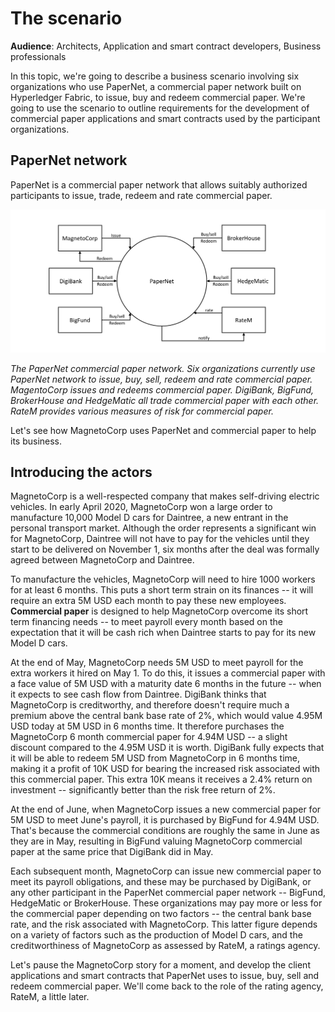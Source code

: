 # The scenario

**Audience**: Architects, Application and smart contract developers, Business
professionals

In this topic, we're going to describe a business scenario involving six
organizations who use PaperNet, a commercial paper network built on Hyperledger
Fabric, to issue, buy and redeem commercial paper. We're going to use the
scenario to outline requirements for the development of commercial paper
applications and smart contracts used by the participant organizations.

## PaperNet network

PaperNet is a commercial paper network that allows suitably authorized
participants to issue, trade, redeem and rate commercial paper.

![develop.systemscontext](./develop.diagram.1.png)

*The PaperNet commercial paper network. Six organizations currently use PaperNet
network to issue, buy, sell, redeem and rate commercial paper. MagentoCorp
issues and redeems commercial paper.  DigiBank, BigFund, BrokerHouse and
HedgeMatic all trade commercial paper with each other. RateM provides various
measures of risk for commercial paper.*

Let's see how MagnetoCorp uses PaperNet and commercial paper to help its
business.

## Introducing the actors

MagnetoCorp is a well-respected company that makes self-driving electric
vehicles. In early April 2020, MagnetoCorp won a large order to manufacture
10,000 Model D cars for Daintree, a new entrant in the personal transport
market. Although the order represents a significant win for MagnetoCorp,
Daintree will not have to pay for the vehicles until they start to be delivered
on November 1, six months after the deal was formally agreed between MagnetoCorp
and Daintree.

To manufacture the vehicles, MagnetoCorp will need to hire 1000 workers for at
least 6 months. This puts a short term strain on its finances -- it will require
an extra 5M USD each month to pay these new employees. **Commercial paper** is
designed to help MagnetoCorp overcome its short term financing needs -- to meet
payroll every month based on the expectation that it will be cash rich when
Daintree starts to pay for its new Model D cars.

At the end of May, MagnetoCorp needs 5M USD to meet payroll for the extra
workers it hired on May 1. To do this, it issues a commercial paper with a face
value of 5M USD with a maturity date 6 months in the future -- when it expects
to see cash flow from Daintree. DigiBank thinks that MagnetoCorp is
creditworthy, and therefore doesn't require much a premium above the central
bank base rate of 2%, which would value 4.95M USD today at 5M USD in 6 months
time. It therefore purchases the MagnetoCorp 6 month commercial paper for 4.94M
USD -- a slight discount compared to the 4.95M USD it is worth. DigiBank fully
expects that it will be able to redeem 5M USD from MagnetoCorp in 6 months time,
making it a profit of 10K USD for bearing the increased risk associated with
this commercial paper. This extra 10K means it receives a 2.4% return on
investment -- significantly better than the risk free return of 2%.

At the end of June, when MagnetoCorp issues a new commercial paper for 5M USD to
meet June's payroll, it is purchased by BigFund for 4.94M USD.  That's because
the commercial conditions are roughly the same in June as they are in May,
resulting in BigFund valuing MagnetoCorp commercial paper at the same price that
DigiBank did in May.

Each subsequent month, MagnetoCorp can issue new commercial paper to meet its
payroll obligations, and these may be purchased by DigiBank, or any other
participant in the PaperNet commercial paper network -- BigFund, HedgeMatic or
BrokerHouse. These organizations may pay more or less for the commercial paper
depending on two factors -- the central bank base rate, and the risk associated
with MagnetoCorp. This latter figure depends on a variety of factors such as the
production of Model D cars, and the creditworthiness of MagnetoCorp as assessed
by RateM, a ratings agency.

Let's pause the MagnetoCorp story for a moment, and develop the client
applications and smart contracts that PaperNet uses to issue, buy, sell and
redeem commercial paper.  We'll come back to the role of the rating agency,
RateM, a little later.

<!--- Licensed under Creative Commons Attribution 4.0 International License
https://creativecommons.org/licenses/by/4.0/ -->
